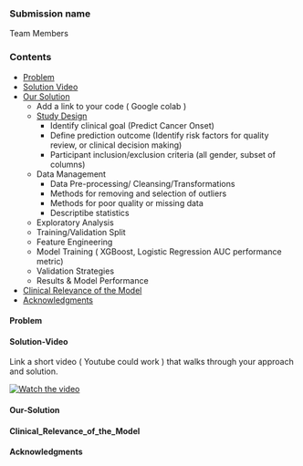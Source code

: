 ### Submission name

Team Members

### Contents

* [Problem](#Problem)
* [Solution Video](#Solution-Video)
* [Our Solution](#Our-Solution)
  * Add a link to your code ( Google colab )
  * [Study Design](#Study-Design)
     * Identify clinical goal (Predict Cancer Onset)
     * Define prediction outcome (Identify risk factors for quality review, or clinical decision making)
     * Participant inclusion/exclusion criteria (all gender, subset of columns)
  * Data Management 
     * Data Pre-processing/ Cleansing/Transformations
      * Methods for removing and selection of outliers
      * Methods for poor quality or missing data
      * Descriptibe statistics
  * Exploratory Analysis
  * Training/Validation Split
  * Feature Engineering
  * Model Training ( XGBoost, Logistic Regression AUC performance metric)
  * Validation Strategies
  * Results & Model Performance
* [Clinical Relevance of the Model](#Clinical_Relevance_of_the_Model)
* [Acknowledgments](#acknowledgments)

#### Problem

#### Solution-Video

Link a short video ( Youtube could work ) that walks through your approach and solution.

[![Watch the video](https://github.com/Code-and-Response/Liquid-Prep/blob/master/images/IBM-interview-video-image.png)](https://youtu.be/vOgCOoy_Bx0)

#### Our-Solution


#### Clinical_Relevance_of_the_Model

#### Acknowledgments

